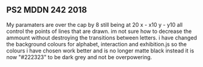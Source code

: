 ## PS2 MDDN 242 2018

My paramaters are over the cap by 8 still being at 20
x - x10
y - y10
all control the points of lines that are drawn.  im not sure how to decrease the ammount without destroying the transitions between letters.
i have changed the background colours for alphabet, interaction and exhibition.js so the colours i have chosen work better and is no longer matte black instead it is now "#222323" to be dark grey and not be overpowering.
